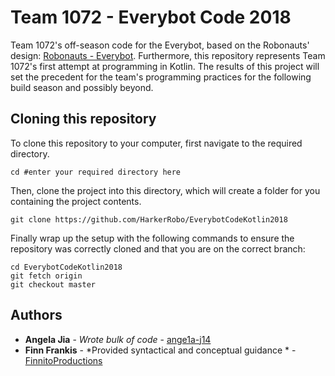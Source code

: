 # Team 1072 - Everybot Code 2018
Team 1072's off-season code for the Everybot, based on the Robonauts' design: [Robonauts - Everybot](https://ccisdrobonauts.org/?p=everybot). Furthermore, this repository represents Team 1072's first attempt at programming in Kotlin. The results of this project will set the precedent for the team's programming practices for the following build season and possibly beyond.
## Cloning this repository
To clone this repository to your computer, first navigate to the required directory.
```
cd #enter your required directory here
```
Then, clone the project into this directory, which will create a folder for you containing the project contents.
```
git clone https://github.com/HarkerRobo/EverybotCodeKotlin2018
```
Finally wrap up the setup with the following commands to ensure the repository was correctly cloned and that you are on the correct branch:
```
cd EverybotCodeKotlin2018
git fetch origin 
git checkout master
```

## Authors
* **Angela Jia** - *Wrote bulk of code* - [ange1a-j14](https://github.com/ange1a-j14)
* **Finn Frankis** - *Provided syntactical and conceptual guidance * - [FinnitoProductions](https://github.com/FinnitoProductions)
